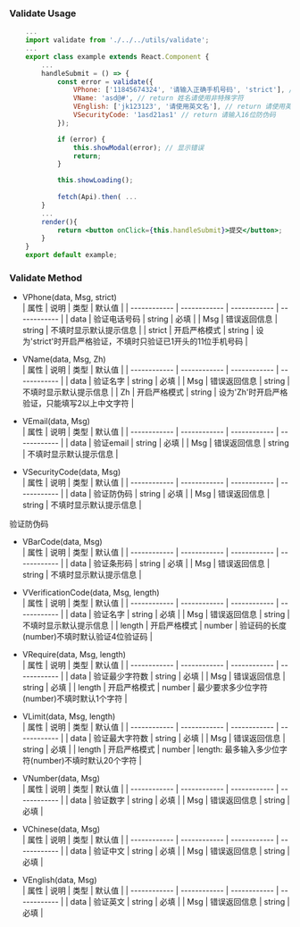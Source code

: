 ### Validate Usage

```jsx
    ...
    import validate from './../../utils/validate';
    ...
    export class example extends React.Component {
        ...
        handleSubmit = () => {
            const error = validate({
				VPhone: ['11845674324', '请输入正确手机号码', 'strict'], // return 请输入正确手机号码
				VName: 'asd@#', // return 姓名请使用非特殊字符
				VEnglish: ['jk123123', '请使用英文名'], // return 请使用英文名
				VSecurityCode: '1asd21as1' // return 请输入16位防伪码
			});

            if (error) {
                this.showModal(error); // 显示错误
                return;
            }

            this.showLoading();
            
            fetch(Api).then( ...
        }
        ...
        render(){
            return <button onClick={this.handleSubmit}>提交</button>;
        }
    }
    export default example;
```
### Validate Method
- VPhone(data, Msg, strict)    
|  属性 | 说明  | 类型  |  默认值  |
| ------------ | ------------ | ------------ | ------------ |
|  data | 验证电话号码 |  string | 必填  |
| Msg  |  错误返回信息 | string  |  不填时显示默认提示信息 |
| strict  | 开启严格模式 | string |  设为'strict'时开启严格验证，不填时只验证已1开头的11位手机号码 |

- VName(data, Msg, Zh)    
|  属性 | 说明  | 类型  |  默认值  |
| ------------ | ------------ | ------------ | ------------ |
|  data | 验证名字 |  string | 必填  |
| Msg  |  错误返回信息 | string  |  不填时显示默认提示信息 |
| Zh  | 开启严格模式 | string |  设为'Zh'时开启严格验证，只能填写2以上中文字符 |

- VEmail(data, Msg)   
|  属性 | 说明  | 类型  |  默认值  |
| ------------ | ------------ | ------------ | ------------ |
|  data | 验证email |  string | 必填  |
| Msg  |  错误返回信息 | string  |  不填时显示默认提示信息 |

- VSecurityCode(data, Msg)   
|  属性 | 说明  | 类型  |  默认值  |
| ------------ | ------------ | ------------ | ------------ |
|  data | 验证防伪码 |  string | 必填  |
| Msg  |  错误返回信息 | string  |  不填时显示默认提示信息 |

验证防伪码
- VBarCode(data, Msg)    
|  属性 | 说明  | 类型  |  默认值  |
| ------------ | ------------ | ------------ | ------------ |
|  data | 验证条形码 |  string | 必填  |
| Msg  |  错误返回信息 | string  |  不填时显示默认提示信息 |

- VVerificationCode(data, Msg, length)    
|  属性 | 说明  | 类型  |  默认值  |
| ------------ | ------------ | ------------ | ------------ |
|  data | 验证名字 |  string | 必填  |
| Msg  |  错误返回信息 | string  |  不填时显示默认提示信息 |
| length  | 开启严格模式 | number |  验证码的长度(number)不填时默认验证4位验证码 |

- VRequire(data, Msg, length)  
|  属性 | 说明  | 类型  |  默认值  |
| ------------ | ------------ | ------------ | ------------ |
|  data | 验证最少字符数 |  string | 必填  |
| Msg  |  错误返回信息 | string  |  必填 |
| length  | 开启严格模式 | number |  最少要求多少位字符(number)不填时默认1个字符 |

- VLimit(data, Msg, length)   
|  属性 | 说明  | 类型  |  默认值  |
| ------------ | ------------ | ------------ | ------------ |
|  data | 验证最大字符数 |  string | 必填  |
| Msg  |  错误返回信息 | string  |  必填 |
| length  | 开启严格模式 | number |  length: 最多输入多少位字符(number)不填时默认20个字符 |

- VNumber(data, Msg)   
|  属性 | 说明  | 类型  |  默认值  |
| ------------ | ------------ | ------------ | ------------ |
|  data | 验证数字 |  string | 必填  |
| Msg  |  错误返回信息 | string  |  必填 |

- VChinese(data, Msg)   
|  属性 | 说明  | 类型  |  默认值  |
| ------------ | ------------ | ------------ | ------------ |
|  data | 验证中文 |  string | 必填  |
| Msg  |  错误返回信息 | string  |  必填 |

- VEnglish(data, Msg)   
|  属性 | 说明  | 类型  |  默认值  |
| ------------ | ------------ | ------------ | ------------ |
|  data | 验证英文 |  string | 必填  |
| Msg  |  错误返回信息 | string  |  必填 |
